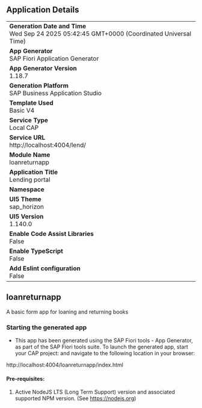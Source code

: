 ## Application Details
|               |
| ------------- |
|**Generation Date and Time**<br>Wed Sep 24 2025 05:42:45 GMT+0000 (Coordinated Universal Time)|
|**App Generator**<br>SAP Fiori Application Generator|
|**App Generator Version**<br>1.18.7|
|**Generation Platform**<br>SAP Business Application Studio|
|**Template Used**<br>Basic V4|
|**Service Type**<br>Local CAP|
|**Service URL**<br>http://localhost:4004/lend/|
|**Module Name**<br>loanreturnapp|
|**Application Title**<br>Lending portal|
|**Namespace**<br>|
|**UI5 Theme**<br>sap_horizon|
|**UI5 Version**<br>1.140.0|
|**Enable Code Assist Libraries**<br>False|
|**Enable TypeScript**<br>False|
|**Add Eslint configuration**<br>False|

## loanreturnapp

A basic form app for loaning and returning books

### Starting the generated app

-   This app has been generated using the SAP Fiori tools - App Generator, as part of the SAP Fiori tools suite.  To launch the generated app, start your CAP project:  and navigate to the following location in your browser:

http://localhost:4004/loanreturnapp/index.html

#### Pre-requisites:

1. Active NodeJS LTS (Long Term Support) version and associated supported NPM version.  (See https://nodejs.org)


